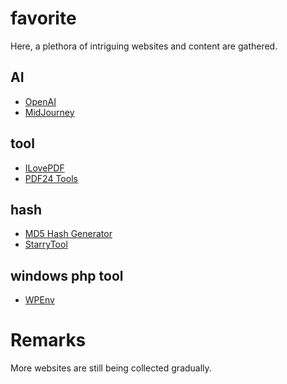 # favorite
Here, a plethora of intriguing websites and content are gathered.

## AI
- [OpenAI](https://openai.com)
- [MidJourney](https://www.midjourney.com/home)

## tool
- [ILovePDF](https://www.ilovepdf.com)
- [PDF24 Tools](https://tools.pdf24.org)

## hash
- [MD5 Hash Generator](https://www.md5hashgenerator.com)
- [StarryTool](https://www.starrytool.com)

## windows php tool
- [WPEnv](https://github.com/StarrySkyReversal/WPEnv)

# Remarks
More websites are still being collected gradually.
